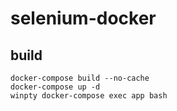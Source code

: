 # selenium-docker

## build

```:sh
docker-compose build --no-cache
docker-compose up -d
winpty docker-compose exec app bash
```
